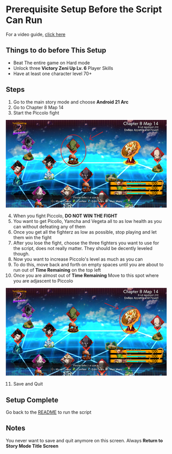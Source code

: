 # Prerequisite Setup Before the Script Can Run

For a video guide, [click here](https://www.youtube.com/watch?v=N7uI18vyVcg&t=251s)

## Things to do before This Setup

- Beat The entire game on Hard mode
- Unlock three <b>Victory Zeni Up Lv. 6</b> Player Skills
- Have at least one character level 70+

## Steps

1. Go to the main story mode and choose <b>Android 21 Arc</b>
2. Go to Chapter 8 Map 14
3. Start the Piccolo fight

![](images/piccolo.png)

4. When you fight Piccolo, <b>DO NOT WIN THE FIGHT</b>
5. You want to get Picollo, Yamcha and Vegeta all to as low health as you can without defeating any of them
6. Once you get all the fighterz as low as possible, stop playing and let them win the fight
7. After you lose the fight, choose the three fighters you want to use for the script, does not really matter. They should be decently leveled though.
8. Now you want to increase Piccolo's level as much as you can 
9. To do this, move back and forth on empty spaces until you are about to run out of <b>Time Remaining</b> on the top left
10. Once you are almost out of <b>Time Remaining</b> Move to this spot where you are adjascent to Piccolo

![](images/spot_to_be_on.png)

11. Save and Quit

## Setup Complete

Go back to the [README](README.md) to run the script

## Notes
You never want to save and quit anymore on this screen. Always <b>Return to Story Mode Title Screen</b>

